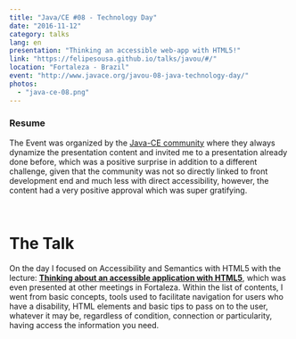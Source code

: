 ```yaml
---
title: "Java/CE #08 - Technology Day"
date: "2016-11-12"
category: talks
lang: en
presentation: "Thinking an accessible web-app with HTML5!"
link: "https://felipesousa.github.io/talks/javou/#/"
location: "Fortaleza - Brazil"
event: "http://www.javace.org/javou-08-java-technology-day/"
photos:
  - "java-ce-08.png"
---
```


### Resume

The Event was organized by the [Java-CE community](http://www.javace.org/javou-08-java-technology-day/) where they always dynamize the presentation content and invited me to a presentation already done before, which was a positive surprise in addition to a different challenge, given that the community was not so directly linked to front development end and much less with direct accessibility, however, the content had a very positive approval which was super gratifying.

<br />

# The Talk

On the day I focused on Accessibility and Semantics with HTML5 with the lecture: [**Thinking about an accessible application with HTML5**](https://felipesousa.github.io/talks/javou/#/), which was even presented at other meetings in Fortaleza. Within the list of contents, I went from basic concepts, tools used to facilitate navigation for users who have a disability, HTML elements and basic tips to pass on to the user, whatever it may be, regardless of condition, connection or particularity, having access the information you need.

<br />
